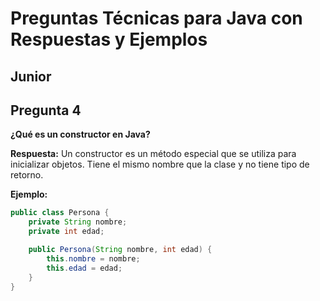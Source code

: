 # Preguntas Técnicas para Java con Respuestas y Ejemplos

## Junior

## Pregunta 4
**¿Qué es un constructor en Java?**

**Respuesta:**
Un constructor es un método especial que se utiliza para inicializar objetos. Tiene el mismo nombre que la clase y no tiene tipo de retorno.

**Ejemplo:**
```java
public class Persona {
    private String nombre;
    private int edad;

    public Persona(String nombre, int edad) {
        this.nombre = nombre;
        this.edad = edad;
    }
}